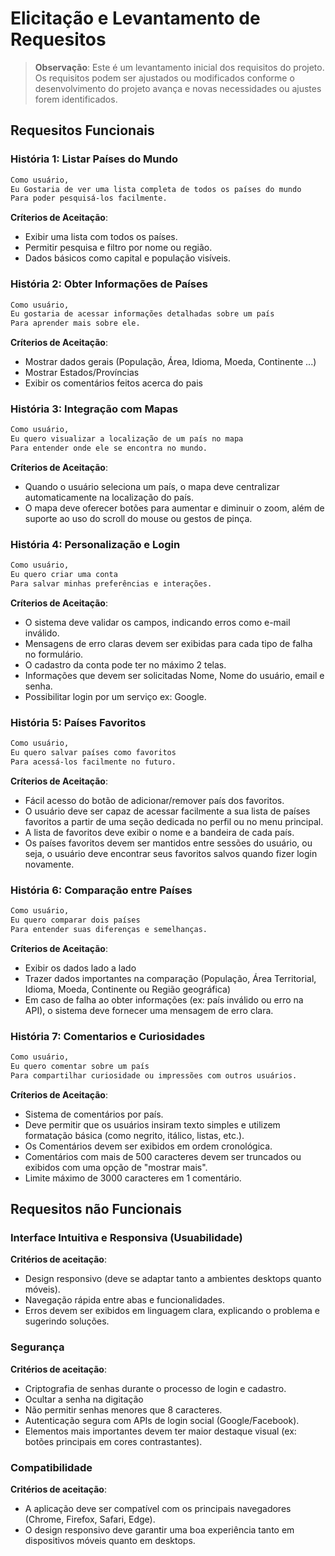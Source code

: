 # Elicitação e Levantamento de Requesitos

> **Observação**: Este é um levantamento inicial dos requisitos do projeto. Os requisitos podem ser ajustados ou modificados conforme o desenvolvimento do projeto avança e novas necessidades ou ajustes forem identificados.

## Requesitos Funcionais

### História 1: Listar Países do Mundo

```txt
Como usuário, 
Eu Gostaria de ver uma lista completa de todos os países do mundo 
Para poder pesquisá-los facilmente.
```

**Críterios de Aceitação**:
 - Exibir uma lista com todos os países.
 - Permitir pesquisa e filtro por nome ou região.
 - Dados básicos como capital e população visíveis.

### História 2: Obter Informações de Países

```txt
Como usuário, 
Eu gostaria de acessar informações detalhadas sobre um país
Para aprender mais sobre ele.
```

**Críterios de Aceitação**:
 - Mostrar dados gerais (População, Área, Idioma, Moeda, Continente ...)
 - Mostrar Estados/Províncias
 - Exibir os comentários feitos acerca do pais

 
### História 3: Integração com Mapas
```txt
Como usuário, 
Eu quero visualizar a localização de um país no mapa 
Para entender onde ele se encontra no mundo.
```
**Críterios de Aceitação**:
 - Quando o usuário seleciona um país, o mapa deve centralizar automaticamente na localização do país.
 - O mapa deve oferecer botões para aumentar e diminuir o zoom, além de suporte ao uso do scroll do mouse ou gestos de pinça.
 


### História 4: Personalização e Login
```txt
Como usuário, 
Eu quero criar uma conta
Para salvar minhas preferências e interações.
```
**Críterios de Aceitação**:
 - O sistema deve validar os campos, indicando erros como e-mail inválido.
 - Mensagens de erro claras devem ser exibidas para cada tipo de falha no formulário.
 - O cadastro da conta pode ter no máximo 2 telas.
 - Informações que devem ser solicitadas Nome, Nome do usuário, email e senha.
 - Possibilitar login por um serviço ex: Google.

### História 5: Países Favoritos

```txt
Como usuário, 
Eu quero salvar países como favoritos
Para acessá-los facilmente no futuro.
```
**Críterios de Aceitação**:
 - Fácil acesso do botão de adicionar/remover país dos favoritos.
 - O usuário deve ser capaz de acessar facilmente a sua lista de países favoritos a partir de uma seção dedicada no perfil ou no menu principal.
 -  A lista de favoritos deve exibir o nome e a bandeira de cada país.
 - Os países favoritos devem ser mantidos entre sessões do usuário, ou seja, o usuário deve encontrar seus favoritos salvos quando fizer login novamente.

### História 6: Comparação entre Países
```txt
Como usuário, 
Eu quero comparar dois países 
Para entender suas diferenças e semelhanças.
```
**Críterios de Aceitação**:
 - Exibir os dados lado a lado 
 - Trazer dados importantes na comparação (População, Área Territorial, Idioma, Moeda, Continente ou Região geográfica)
 -  Em caso de falha ao obter informações (ex: país inválido ou erro na API), o sistema deve fornecer uma mensagem de erro clara.

### História 7: Comentarios e Curiosidades
```txt
Como usuário, 
Eu quero comentar sobre um país
Para compartilhar curiosidade ou impressões com outros usuários.
```
**Críterios de Aceitação**:
 - Sistema de comentários por país.
 - Deve permitir que os usuários insiram texto simples e utilizem formatação básica (como negrito, itálico, listas, etc.).
 - Os Comentários devem ser exibidos em ordem cronológica.
 - Comentários com mais de 500 caracteres devem ser truncados ou exibidos com uma opção de "mostrar mais".
 - Limite máximo de 3000 caracteres em 1 comentário.

## Requesitos não Funcionais

### Interface Intuitiva e Responsiva (Usuabilidade)
**Critérios de aceitação**:
- Design responsivo (deve se adaptar tanto a ambientes desktops quanto móveis).
- Navegação rápida entre abas e funcionalidades.
- Erros devem ser exibidos em linguagem clara, explicando o problema e sugerindo soluções.

### Segurança

**Critérios de aceitação**:
- Criptografia de senhas durante o processo de login e cadastro.
- Ocultar a senha na digitação
- Não permitir senhas menores que 8 caracteres.
- Autenticação segura com APIs de login social (Google/Facebook).
- Elementos mais importantes devem ter maior destaque visual (ex: botões principais em cores contrastantes).

### Compatibilidade
**Critérios de aceitação**:
- A aplicação deve ser compatível com os principais navegadores (Chrome, Firefox, Safari, Edge).
- O design responsivo deve garantir uma boa experiência tanto em dispositivos móveis quanto em desktops.

